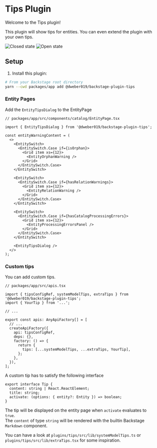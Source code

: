 # Tips Plugin

Welcome to the Tips plugin!

This plugin will show tips for entities. You can even extend the plugin with your own tips.

![Closed state](https://raw.githubusercontent.com/dweber019/backstage-plugins/main/plugins/tips/docs/closed-state.png)
![Open state](https://raw.githubusercontent.com/dweber019/backstage-plugins/main/plugins/tips/docs/open-state.png)

## Setup

1. Install this plugin:

```bash
# From your Backstage root directory
yarn --cwd packages/app add @dweber019/backstage-plugin-tips
```

### Entity Pages

Add the `EntityTipsDialog` to the EntityPage

```tsx
// packages/app/src/components/catalog/EntityPage.tsx

import { EntityTipsDialog } from '@dweber019/backstage-plugin-tips';

const entityWarningContent = (
  <>
    <EntitySwitch>
      <EntitySwitch.Case if={isOrphan}>
        <Grid item xs={12}>
          <EntityOrphanWarning />
        </Grid>
      </EntitySwitch.Case>
    </EntitySwitch>

    <EntitySwitch>
      <EntitySwitch.Case if={hasRelationWarnings}>
        <Grid item xs={12}>
          <EntityRelationWarning />
        </Grid>
      </EntitySwitch.Case>
    </EntitySwitch>

    <EntitySwitch>
      <EntitySwitch.Case if={hasCatalogProcessingErrors}>
        <Grid item xs={12}>
          <EntityProcessingErrorsPanel />
        </Grid>
      </EntitySwitch.Case>
    </EntitySwitch>

    <EntityTipsDialog />
  </>
);
```

### Custom tips

You can add custom tips.

```tsx
// packages/app/src/apis.tsx

import { tipsConfigRef, systemModelTips, extraTips } from '@dweber019/backstage-plugin-tips';
import { YourTip } from '...';

// ...

export const apis: AnyApiFactory[] = [
  // ...
  createApiFactory({
    api: tipsConfigRef,
    deps: {},
    factory: () => {
      return {
        tips: [...systemModelTips, ...extraTips, YourTip],
      };
    },
  }),
];
```

A custom tip has to satisfy the following interface

```tsx
export interface Tip {
  content: string | React.ReactElement;
  title: string;
  activate: (options: { entity?: Entity }) => boolean;
}
```

The tip will be displayed on the entity page when `activate` evaluates to `true`.  
The `content` of type `string` will be rendered with the builtin Backstage `Markdown` component.

You can have a look at `plugins/tips/src/lib/systemModelTips.ts` or `plugins/tips/src/lib/extraTips.tsx` for some inspiration.
